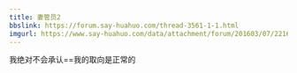 ```yaml
---
title: 妻管员2
bbslink: https://forum.say-huahuo.com/thread-3561-1-1.html
imgurl: https://www.say-huahuo.com/data/attachment/forum/201603/07/221640dtx1t7tizie3077n.jpg
---
```


我绝对不会承认==我的取向是正常的<!--more-->

